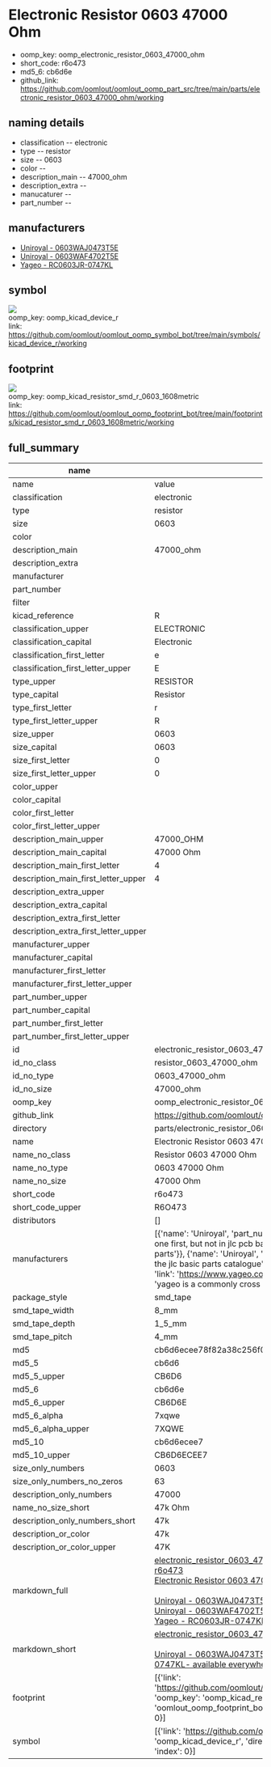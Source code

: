 # Electronic Resistor 0603 47000 Ohm

  
* oomp_key: oomp_electronic_resistor_0603_47000_ohm 
* short_code: r6o473
* md5_6: cb6d6e  
* github_link: https://github.com/oomlout/oomlout_oomp_part_src/tree/main/parts/electronic_resistor_0603_47000_ohm/working  
## naming details
* classification -- electronic
* type -- resistor
* size -- 0603
* color -- 
* description_main -- 47000_ohm
* description_extra -- 
* manucaturer -- 
* part_number -- 


## manufacturers
* [Uniroyal - 0603WAJ0473T5E]()  
* [Uniroyal - 0603WAF4702T5E]()  
* [Yageo - RC0603JR-0747KL](https://www.yageo.com/en/Chart/Download/pdf/RC0603JR-0747KL)  

## symbol

![](symbol/{index}}/working/working_600.png)  
oomp_key: oomp_kicad_device_r  
link: https://github.com/oomlout/oomlout_oomp_symbol_bot/tree/main/symbols/kicad_device_r/working  

## footprint

![](footprint/{index}/working/working_600.png)  
oomp_key: oomp_kicad_resistor_smd_r_0603_1608metric  
link: https://github.com/oomlout/oomlout_oomp_footprint_bot/tree/main/footprints/kicad_resistor_smd_r_0603_1608metric/working  

## full_summary
| name | value | 
| --- | --- | 
| name | value | 
| classification | electronic | 
| type | resistor | 
| size | 0603 | 
| color |  | 
| description_main | 47000_ohm | 
| description_extra |  | 
| manufacturer |  | 
| part_number |  | 
| filter |  | 
| kicad_reference | R | 
| classification_upper | ELECTRONIC | 
| classification_capital | Electronic | 
| classification_first_letter | e | 
| classification_first_letter_upper | E | 
| type_upper | RESISTOR | 
| type_capital | Resistor | 
| type_first_letter | r | 
| type_first_letter_upper | R | 
| size_upper | 0603 | 
| size_capital | 0603 | 
| size_first_letter | 0 | 
| size_first_letter_upper | 0 | 
| color_upper |  | 
| color_capital |  | 
| color_first_letter |  | 
| color_first_letter_upper |  | 
| description_main_upper | 47000_OHM | 
| description_main_capital | 47000 Ohm | 
| description_main_first_letter | 4 | 
| description_main_first_letter_upper | 4 | 
| description_extra_upper |  | 
| description_extra_capital |  | 
| description_extra_first_letter |  | 
| description_extra_first_letter_upper |  | 
| manufacturer_upper |  | 
| manufacturer_capital |  | 
| manufacturer_first_letter |  | 
| manufacturer_first_letter_upper |  | 
| part_number_upper |  | 
| part_number_capital |  | 
| part_number_first_letter |  | 
| part_number_first_letter_upper |  | 
| id | electronic_resistor_0603_47000_ohm | 
| id_no_class | resistor_0603_47000_ohm | 
| id_no_type | 0603_47000_ohm | 
| id_no_size | 47000_ohm | 
| oomp_key | oomp_electronic_resistor_0603_47000_ohm | 
| github_link | https://github.com/oomlout/oomlout_oomp_part_src/tree/main/parts/electronic_resistor_0603_47000_ohm/working | 
| directory | parts/electronic_resistor_0603_47000_ohm | 
| name | Electronic Resistor 0603 47000 Ohm | 
| name_no_class | Resistor 0603 47000 Ohm | 
| name_no_type | 0603 47000 Ohm | 
| name_no_size | 47000 Ohm | 
| short_code | r6o473 | 
| short_code_upper | R6O473 | 
| distributors | [] | 
| manufacturers | [{'name': 'Uniroyal', 'part_number': '0603WAJ0473T5E', 'link': '', 'id': 'manufacturer_uniroyal', 'note': {'reason': 'did this one first, but not in jlc pcb basic parts and 1 percent are and they are the same price', 'reason_short': 'not in jlc basic parts'}}, {'name': 'Uniroyal', 'part_number': '0603WAF4702T5E', 'link': '', 'id': 'manufacturer_uniroyal', 'note': {'reason': 'in the jlc basic parts catalogue', 'reason_short': 'jlc basic part'}}, {'name': 'Yageo', 'part_number': 'RC0603JR-0747KL', 'link': 'https://www.yageo.com/en/Chart/Download/pdf/RC0603JR-0747KL', 'id': 'manufacturer_yageo', 'note': {'reason': 'yageo is a commonly cross referenced part number', 'reason_short': 'available everywhere'}}] | 
| package_style | smd_tape | 
| smd_tape_width | 8_mm | 
| smd_tape_depth | 1_5_mm | 
| smd_tape_pitch | 4_mm | 
| md5 | cb6d6ecee78f82a38c256f006416138b | 
| md5_5 | cb6d6 | 
| md5_5_upper | CB6D6 | 
| md5_6 | cb6d6e | 
| md5_6_upper | CB6D6E | 
| md5_6_alpha | 7xqwe | 
| md5_6_alpha_upper | 7XQWE | 
| md5_10 | cb6d6ecee7 | 
| md5_10_upper | CB6D6ECEE7 | 
| size_only_numbers | 0603 | 
| size_only_numbers_no_zeros | 63 | 
| description_only_numbers | 47000 | 
| name_no_size_short | 47k Ohm | 
| description_only_numbers_short | 47k | 
| description_or_color | 47k | 
| description_or_color_upper | 47K | 
| markdown_full | [electronic_resistor_0603_47000_ohm](https://github.com/oomlout/oomlout_oomp_part_src/tree/main/parts/electronic_resistor_0603_47000_ohm/working)<br>[r6o473](https://github.com/oomlout/oomlout_oomp_part_src/tree/main/parts/electronic_resistor_0603_47000_ohm/working)<br>[Electronic Resistor 0603 47000 Ohm](https://github.com/oomlout/oomlout_oomp_part_src/tree/main/parts/electronic_resistor_0603_47000_ohm/working)<br><br>[Uniroyal - 0603WAJ0473T5E- not in jlc basic parts]() [(L)  ](https://www.lcsc.com/search?q=0603WAJ0473T5E)[(D)  ](https://www.digikey.com/en/products?keywords=0603WAJ0473T5E)[(M)  ](https://www.mouser.com/Search/Refine?Keyword=0603WAJ0473T5E)[(N)  ](https://www.newark.com/search?st=0603WAJ0473T5E)[(SZ)  ](https://so.szlcsc.com/global.html?k=0603WAJ0473T5E)<br>[Uniroyal - 0603WAF4702T5E- jlc basic part]() [(L)  ](https://www.lcsc.com/search?q=0603WAF4702T5E)[(D)  ](https://www.digikey.com/en/products?keywords=0603WAF4702T5E)[(M)  ](https://www.mouser.com/Search/Refine?Keyword=0603WAF4702T5E)[(N)  ](https://www.newark.com/search?st=0603WAF4702T5E)[(SZ)  ](https://so.szlcsc.com/global.html?k=0603WAF4702T5E)<br>[Yageo - RC0603JR-0747KL- available everywhere](https://www.yageo.com/en/Chart/Download/pdf/RC0603JR-0747KL) [(L)  ](https://www.lcsc.com/search?q=RC0603JR-0747KL)[(D)  ](https://www.digikey.com/en/products?keywords=RC0603JR-0747KL)[(M)  ](https://www.mouser.com/Search/Refine?Keyword=RC0603JR-0747KL)[(N)  ](https://www.newark.com/search?st=RC0603JR-0747KL)[(SZ)  ](https://so.szlcsc.com/global.html?k=RC0603JR-0747KL)<br> | 
| markdown_short | [electronic_resistor_0603_47000_ohm](https://github.com/oomlout/oomlout_oomp_part_src/tree/main/parts/electronic_resistor_0603_47000_ohm/working)<br><br>[Uniroyal - 0603WAJ0473T5E- not in jlc basic parts]()[Uniroyal - 0603WAF4702T5E- jlc basic part]()[Yageo - RC0603JR-0747KL- available everywhere](https://www.yageo.com/en/Chart/Download/pdf/RC0603JR-0747KL) | 
| footprint | [{'link': 'https://github.com/oomlout/oomlout_oomp_footprint_bot/tree/main/foootprntss/kicad_resistor_smd_r_0603_1608metric', 'oomp_key': 'oomp_kicad_resistor_smd_r_0603_1608metric', 'directory': 'oomlout_oomp_footprint_bot/footprints/kicad_resistor_smd_r_0603_1608metric//working/working.kicad_mod', 'index': 0}] | 
| symbol | [{'link': 'https://github.com/oomlout/oomlout_oomp_symbol_bot/tree/main/symbols/kicad_device_r', 'oomp_key': 'oomp_kicad_device_r', 'directory': 'oomlout_oomp_symbol_bot/symbols/kicad_device_r//working/working.kicad_sym', 'index': 0}] | 
